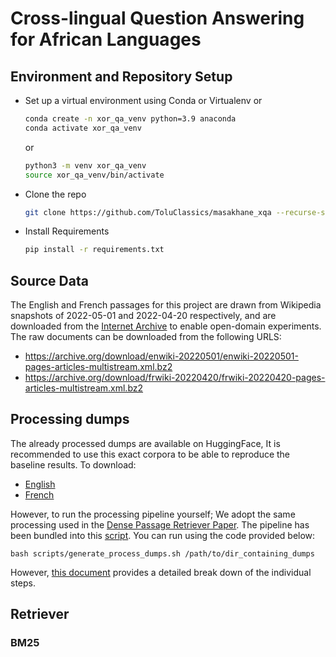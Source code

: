 # Cross-lingual Question Answering for African Languages


## Environment and Repository Setup

- Set up a virtual environment using Conda or Virtualenv or

    ```bash
    conda create -n xor_qa_venv python=3.9 anaconda
    conda activate xor_qa_venv
    ```
    or
    ```bash
    python3 -m venv xor_qa_venv
    source xor_qa_venv/bin/activate
    ```
- Clone the repo

    ```bash
    git clone https://github.com/ToluClassics/masakhane_xqa --recurse-submodules
    ```
- Install Requirements

    ```bash
    pip install -r requirements.txt
    ```
## Source Data

The English and French passages for this project are drawn from Wikipedia snapshots of 2022-05-01 and 2022-04-20 respectively, and are downloaded from the [Internet Archive](https://archive.org/) to enable open-domain experiments.
The raw documents can be downloaded from the following URLS:

- https://archive.org/download/enwiki-20220501/enwiki-20220501-pages-articles-multistream.xml.bz2
- https://archive.org/download/frwiki-20220420/frwiki-20220420-pages-articles-multistream.xml.bz2

## Processing dumps

The already processed dumps are available on HuggingFace, It is recommended to use this exact corpora to be able to reproduce the baseline results.
To download:

- [English](https://huggingface.co/datasets/ToluClassics/masakhane_wiki_100/resolve/main/masakhane_wiki_100-english/corpus.jsonl)
- [French](https://huggingface.co/datasets/ToluClassics/masakhane_wiki_100/resolve/main/masakhane_wiki_100-french/corpus.jsonl)


However, to run the processing pipeline yourself; We adopt the same processing used in the [Dense Passage Retriever Paper](https://arxiv.org/pdf/2004.04906.pdf).
The pipeline has been bundled into this [script](scripts/download_process_dumps.sh). You can run using the code provided below:

```terminal
bash scripts/generate_process_dumps.sh /path/to/dir_containing_dumps
```

However, [this document](docs/process_wiki_dumps.md) provides a detailed break down of the individual steps.

## Retriever

### BM25